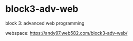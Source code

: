 # block3-adv-web

block 3: advanced web programming

webspace: https://andy97.web582.com/block3-adv-web/
